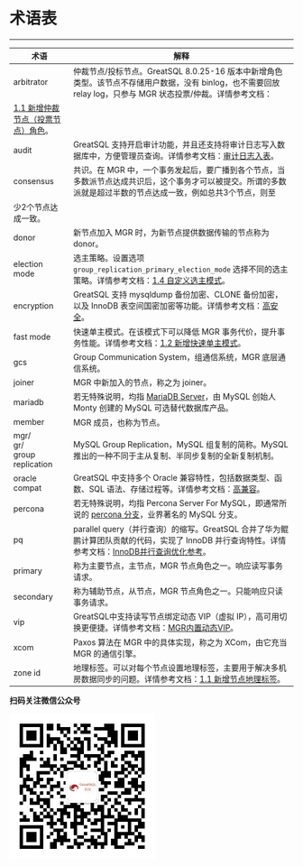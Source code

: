 # 术语表
---

| 术语 | 解释 |
| --- | --- |
| arbitrator | 仲裁节点/投标节点。GreatSQL 8.0.25-16 版本中新增角色类型。该节点不存储用户数据，没有 binlog，也不需要回放 relay log，只参与 MGR 状态投票/仲裁。详情参考文档：
[1.1 新增仲裁节点（投票节点）角色](../5-enhance/5-2-ha-mgr-arbitrator.md)。|
| audit | GreatSQL 支持开启审计功能，并且还支持将审计日志写入数据库中，方便管理员查询。详情参考文档：[审计日志入表](../5-enhance/5-4-security-audit.md)。 |
| consensus | 共识。在 MGR 中，一个事务发起后，要广播到各个节点，当多数派节点达成共识后，这个事务才可以被提交。所谓的多数派就是超过半数的节点达成一致，例如总共3个节点，则至
少2个节点达成一致。|
| donor | 新节点加入 MGR 时，为新节点提供数据传输的节点称为 donor。|
| election mode | 选主策略。设置选项 `group_replication_primary_election_mode` 选择不同的选主策略。详情参考文档：[1.4 自定义选主模式](../5-enhance/5-2-ha-mgr-election-mode.md)。|
| encryption | GreatSQL 支持 mysqldump 备份加密、CLONE 备份加密，以及 InnoDB 表空间国密加密等功能。详情参考文档：[高安全](../1-docs-intro/relnotes/changes-greatsql-8-0-32-24-20230605.md#14-%E5%AE%89%E5%85%A8)。|
| fast mode | 快速单主模式。在该模式下可以降低 MGR 事务代价，提升事务性能。详情参考文档：[1.2 新增快速单主模式](../5-enhance/5-2-ha-mgr-fast-mode.md)。|
| gcs | Group Communication System，组通信系统，MGR 底层通信系统。|
| joiner | MGR 中新加入的节点，称之为 joiner。|
| mariadb | 若无特殊说明，均指 [MariaDB Server](https://mariadb.com/kb/en/documentation/)，由 MySQL 创始人 Monty 创建的 MySQL 可选替代数据库产品。|
| member | MGR 成员，也称为节点。|
| mgr/<br/>gr/<br/>group replication | MySQL Group Replication，MySQL 组复制的简称。MySQL 推出的一种不同于主从复制、半同步复制的全新复制机制。|
| oracle compat | GreatSQL 中支持多个 Oracle 兼容特性，包括数据类型、函数、SQL 语法、存储过程等。详情参考文档：[高兼容](../5-enhance/5-3-easyuse.md)。|
| percona | 若无特殊说明，均指 Percona Server For MySQL，即通常所说的 [percona 分支](https://docs.percona.com/percona-server/)，业界著名的 MySQL 分支。 |
| pq | parallel query（并行查询）的缩写。GreatSQL 合并了华为鲲鹏计算团队贡献的代码，实现了 InnoDB 并行查询特性。详情参考文档：[InnoDB并行查询优化参考](../5-enhance/5-1-highperf-innodb-pq.md)。|
| primary | 称为主要节点，主节点，MGR 节点角色之一。响应读写事务请求。|
| secondary | 称为辅助节点，从节点，MGR 节点角色之一。只能响应只读事务请求。|
| vip | GreatSQL中支持读写节点绑定动态 VIP（虚拟 IP），高可用切换更便捷。详情参考文档：[MGR内置动态VIP](../5-enhance/5-2-ha-mgr-vip.md)。|
| xcom | Paxos 算法在 MGR 中的具体实现，称之为 XCom，由它充当 MGR 的通信引擎。|
| zone id | 地理标签。可以对每个节点设置地理标签，主要用于解决多机房数据同步的问题。详情参考文档：[1.1 新增节点地理标签](../5-enhance/5-2-ha-mgr-zoneid.md)。|


**扫码关注微信公众号**

![greatsql-wx](../greatsql-wx.jpg)
